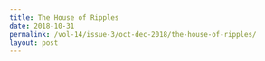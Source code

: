 ```yaml
---
title: The House of Ripples
date: 2018-10-31
permalink: /vol-14/issue-3/oct-dec-2018/the-house-of-ripples/
layout: post
---
```

